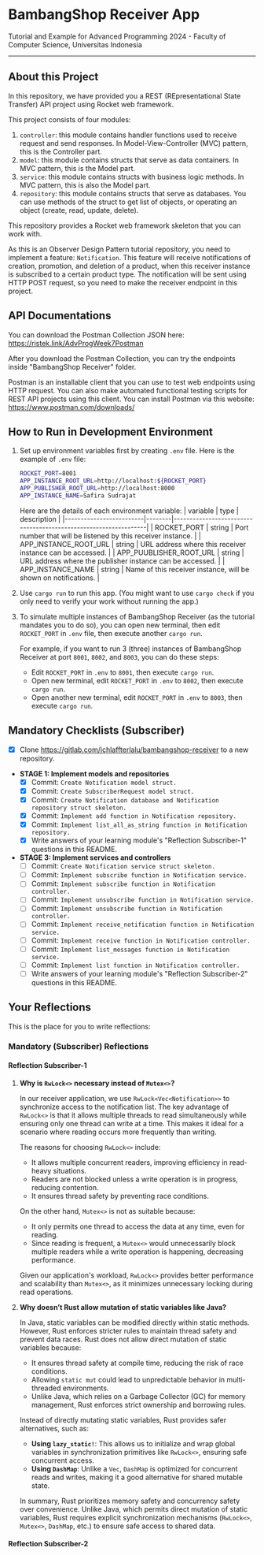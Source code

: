 # BambangShop Receiver App
Tutorial and Example for Advanced Programming 2024 - Faculty of Computer Science, Universitas Indonesia

---

## About this Project
In this repository, we have provided you a REST (REpresentational State Transfer) API project using Rocket web framework.

This project consists of four modules:
1.  `controller`: this module contains handler functions used to receive request and send responses.
    In Model-View-Controller (MVC) pattern, this is the Controller part.
2.  `model`: this module contains structs that serve as data containers.
    In MVC pattern, this is the Model part.
3.  `service`: this module contains structs with business logic methods.
    In MVC pattern, this is also the Model part.
4.  `repository`: this module contains structs that serve as databases.
    You can use methods of the struct to get list of objects, or operating an object (create, read, update, delete).

This repository provides a Rocket web framework skeleton that you can work with.

As this is an Observer Design Pattern tutorial repository, you need to implement a feature: `Notification`.
This feature will receive notifications of creation, promotion, and deletion of a product, when this receiver instance is subscribed to a certain product type.
The notification will be sent using HTTP POST request, so you need to make the receiver endpoint in this project.

## API Documentations

You can download the Postman Collection JSON here: https://ristek.link/AdvProgWeek7Postman

After you download the Postman Collection, you can try the endpoints inside "BambangShop Receiver" folder.

Postman is an installable client that you can use to test web endpoints using HTTP request.
You can also make automated functional testing scripts for REST API projects using this client.
You can install Postman via this website: https://www.postman.com/downloads/

## How to Run in Development Environment
1.  Set up environment variables first by creating `.env` file.
    Here is the example of `.env` file:
    ```bash
    ROCKET_PORT=8001
    APP_INSTANCE_ROOT_URL=http://localhost:${ROCKET_PORT}
    APP_PUBLISHER_ROOT_URL=http://localhost:8000
    APP_INSTANCE_NAME=Safira Sudrajat
    ```
    Here are the details of each environment variable:
    | variable                | type   | description                                                     |
    |-------------------------|--------|-----------------------------------------------------------------|
    | ROCKET_PORT             | string | Port number that will be listened by this receiver instance.    |
    | APP_INSTANCE_ROOT_URL   | string | URL address where this receiver instance can be accessed.       |
    | APP_PUUBLISHER_ROOT_URL | string | URL address where the publisher instance can be accessed.       |
    | APP_INSTANCE_NAME       | string | Name of this receiver instance, will be shown on notifications. |
2.  Use `cargo run` to run this app.
    (You might want to use `cargo check` if you only need to verify your work without running the app.)
3.  To simulate multiple instances of BambangShop Receiver (as the tutorial mandates you to do so),
    you can open new terminal, then edit `ROCKET_PORT` in `.env` file, then execute another `cargo run`.

    For example, if you want to run 3 (three) instances of BambangShop Receiver at port `8001`, `8002`, and `8003`, you can do these steps:
    -   Edit `ROCKET_PORT` in `.env` to `8001`, then execute `cargo run`.
    -   Open new terminal, edit `ROCKET_PORT` in `.env` to `8002`, then execute `cargo run`.
    -   Open another new terminal, edit `ROCKET_PORT` in `.env` to `8003`, then execute `cargo run`.

## Mandatory Checklists (Subscriber)
-   [x] Clone https://gitlab.com/ichlaffterlalu/bambangshop-receiver to a new repository.
-   **STAGE 1: Implement models and repositories**
    -   [x] Commit: `Create Notification model struct.`
    -   [x] Commit: `Create SubscriberRequest model struct.`
    -   [x] Commit: `Create Notification database and Notification repository struct skeleton.`
    -   [x] Commit: `Implement add function in Notification repository.`
    -   [x] Commit: `Implement list_all_as_string function in Notification repository.`
    -   [x] Write answers of your learning module's "Reflection Subscriber-1" questions in this README.
-   **STAGE 3: Implement services and controllers**
    -   [ ] Commit: `Create Notification service struct skeleton.`
    -   [ ] Commit: `Implement subscribe function in Notification service.`
    -   [ ] Commit: `Implement subscribe function in Notification controller.`
    -   [ ] Commit: `Implement unsubscribe function in Notification service.`
    -   [ ] Commit: `Implement unsubscribe function in Notification controller.`
    -   [ ] Commit: `Implement receive_notification function in Notification service.`
    -   [ ] Commit: `Implement receive function in Notification controller.`
    -   [ ] Commit: `Implement list_messages function in Notification service.`
    -   [ ] Commit: `Implement list function in Notification controller.`
    -   [ ] Write answers of your learning module's "Reflection Subscriber-2" questions in this README.

## Your Reflections
This is the place for you to write reflections:

### Mandatory (Subscriber) Reflections

#### Reflection Subscriber-1

1. **Why is `RwLock<>` necessary instead of `Mutex<>`?**  

   In our receiver application, we use `RwLock<Vec<Notification>>` to synchronize access to the notification list. The key advantage of `RwLock<>` is that it allows multiple threads to read simultaneously while ensuring only one thread can write at a time. This makes it ideal for a scenario where reading occurs more frequently than writing.  

   The reasons for choosing `RwLock<>` include:  
   - It allows multiple concurrent readers, improving efficiency in read-heavy situations.  
   - Readers are not blocked unless a write operation is in progress, reducing contention.  
   - It ensures thread safety by preventing race conditions.  

   On the other hand, `Mutex<>` is not as suitable because:  
   - It only permits one thread to access the data at any time, even for reading.  
   - Since reading is frequent, a `Mutex<>` would unnecessarily block multiple readers while a write operation is happening, decreasing performance.  

   Given our application's workload, `RwLock<>` provides better performance and scalability than `Mutex<>`, as it minimizes unnecessary locking during read operations.  

2. **Why doesn’t Rust allow mutation of static variables like Java?**  

   In Java, static variables can be modified directly within static methods. However, Rust enforces stricter rules to maintain thread safety and prevent data races. Rust does not allow direct mutation of static variables because:  
   - It ensures thread safety at compile time, reducing the risk of race conditions.  
   - Allowing `static mut` could lead to unpredictable behavior in multi-threaded environments.  
   - Unlike Java, which relies on a Garbage Collector (GC) for memory management, Rust enforces strict ownership and borrowing rules.  

   Instead of directly mutating static variables, Rust provides safer alternatives, such as:  
   - **Using `lazy_static!`**: This allows us to initialize and wrap global variables in synchronization primitives like `RwLock<>`, ensuring safe concurrent access.  
   - **Using `DashMap`**: Unlike a `Vec`, `DashMap` is optimized for concurrent reads and writes, making it a good alternative for shared mutable state.  

   In summary, Rust prioritizes memory safety and concurrency safety over convenience. Unlike Java, which permits direct mutation of static variables, Rust requires explicit synchronization mechanisms (`RwLock<>`, `Mutex<>`, `DashMap`, etc.) to ensure safe access to shared data.

#### Reflection Subscriber-2
